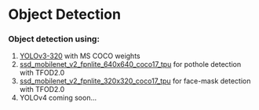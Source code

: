 # Object Detection 

### Object detection using:
1. [YOLOv3-320](https://github.com/tshr-d-dragon/Object_Detection/tree/main/YOLOv3) with MS COCO weights
2. [ssd_mobilenet_v2_fpnlite_640x640_coco17_tpu](https://github.com/tshr-d-dragon/Object_Detection/tree/main/ssd_mobilenet_v2_fpnlite_640x640_coco17_tpu) for pothole detection with TFOD2.0
3. [ssd_mobilenet_v2_fpnlite_320x320_coco17_tpu](https://github.com/tshr-d-dragon/Object_Detection/tree/main/ssd_mobilenet_v2_fpnlite_320x320_coco17_tpu) for face-mask detection with TFOD2.0  
4. YOLOv4 coming soon...
